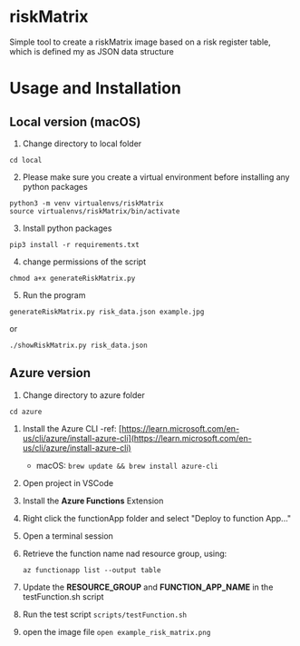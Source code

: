 # riskMatrix
Simple tool to create a riskMatrix image based on a risk register table, which is defined my as JSON data structure

# Usage and Installation
## Local version (macOS)

1. Change directory to local folder
```
cd local
```
2. Please make sure you create a virtual environment before installing any python packages
```
python3 -m venv virtualenvs/riskMatrix 
source virtualenvs/riskMatrix/bin/activate
```
3. Install python packages
```
pip3 install -r requirements.txt  
```
4. change permissions of the script
```
chmod a+x generateRiskMatrix.py
```
5. Run the program
```
generateRiskMatrix.py risk_data.json example.jpg
```
or
```
./showRiskMatrix.py risk_data.json
```

## Azure version

1. Change directory to azure folder
```
cd azure
```
1. Install the Azure CLI -ref: [https://learn.microsoft.com/en-us/cli/azure/install-azure-cli](https://learn.microsoft.com/en-us/cli/azure/install-azure-cli)
    - macOS: ```brew update && brew install azure-cli```
2. Open project in VSCode
3. Install the **Azure Functions** Extension
4. Right click the functionApp folder and select "Deploy to function App..."
5. Open a terminal session
6. Retrieve the function name nad resource group, using: 
   
    ```az functionapp list --output table```
7. Update the **RESOURCE_GROUP** and **FUNCTION_APP_NAME** in the testFunction.sh script
8. Run the test script 
    ```scripts/testFunction.sh```
9. open the image file
    ```open example_risk_matrix.png```